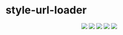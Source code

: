# style-url-loader

<p align="center">
    <a href="https://travis-ci.org/hua1995116/style-url-loader"><img src="https://travis-ci.org/hua1995116/style-url-loader.svg?branch=master" /></a>
    <a href="https://codecov.io/gh/hua1995116/style-url-loader"><img src="https://codecov.io/gh/hua1995116/style-url-loader/branch/master/graph/badge.svg" /></a>
    <a href="https://npmcharts.com/compare/style-url-loader?minimal=true" rel="nofollow"><img src="https://img.shields.io/npm/dm/style-url-loader.svg" style="max-width:100%;"></a>
    <a href="https://www.npmjs.com/package/style-url-loader" rel="nofollow"><img src="https://img.shields.io/npm/v/style-url-loader.svg" style="max-width:100%;"></a>
    <a href="https://www.npmjs.com/package/style-url-loader" rel="nofollow"><img src="https://img.shields.io/npm/l/style-url-loader.svg?style=flat" style="max-width:100%;"></a>
</p>